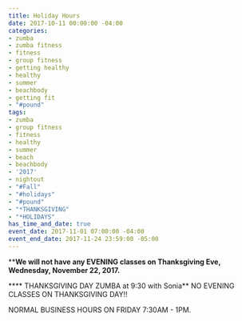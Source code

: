 ```yaml
---
title: Holiday Hours
date: 2017-10-11 00:00:00 -04:00
categories:
- zumba
- zumba fitness
- fitness
- group fitness
- getting healthy
- healthy
- summer
- beachbody
- getting fit
- "#pound"
tags:
- zumba
- group fitness
- fitness
- healthy
- summer
- beach
- beachbody
- '2017'
- nightout
- "#Fall"
- "#holidays"
- "#pound"
- "*THANKSGIVING"
- "*HOLIDAYS"
has_time_and_date: true
event_date: 2017-11-01 07:00:00 -04:00
event_end_date: 2017-11-24 23:59:00 -05:00
---
```


******We will not have any EVENING classes on Thanksgiving Eve, Wednesday, November 22, 2017.****

**** THANKSGIVING DAY ZUMBA at 9:30 with Sonia**
NO EVENING CLASSES ON THANKSGIVING DAY!!

NORMAL BUSINESS HOURS ON FRIDAY 7:30AM - 1PM.



